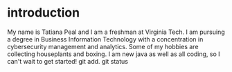 # introduction
My name is Tatiana Peal and I am a freshman at Virginia Tech. I am pursuing a degree in Business Information Technology with a concentration in cybersecurity management and analytics. Some of my hobbies are collecting houseplants and boxing. I am new java as well as all coding, so I can't wait to get started!
git add.
git status
